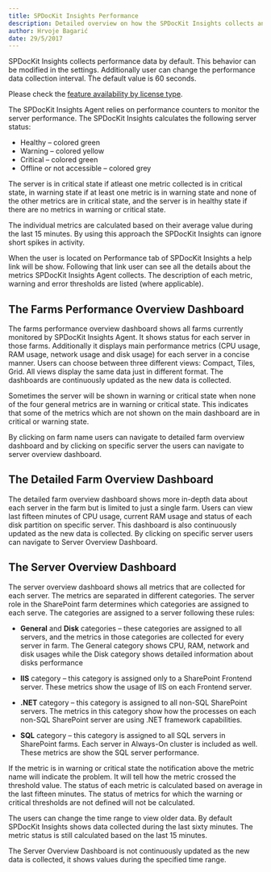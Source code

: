 ```yaml
---
title: SPDocKit Insights Performance 
description: Detailed overview on how the SPDocKit Insights collects and presents farm performance data.
author: Hrvoje Bagarić
date: 29/5/2017
---
```


SPDocKit Insights collects performance data by default. This behavior can be modified in the settings. Additionally user can change the performance data collection interval. The default value is 60 seconds.

Please check the [feature availability by license type](https://www.spdockit.com/orders/features-by-licenses/).

The SPDocKit Insights Agent relies on performance counters to monitor the server performance. The SPDocKit Insights calculates the following server status:

- Healthy – colored green
- Warning – colored yellow
- Critical – colored green
- Offline or not accessible – colored grey

The server is in critical state if atleast one metric collected is in critical state, in warning state if at least one metric is in warning state and none of the other metrics are in critical state, and the server is in healthy state if there are no metrics in warning or critical state.

The individual metrics are calculated based on their average value during the last 15 minutes. By using this approach the SPDocKit Insights can ignore short spikes in activity.

When the user is located on Performance tab of SPDocKit Insights a help link will be show. Following that link user can see all the details about the metrics SPDocKit Insights Agent collects. The description of each metric, warning and error thresholds are listed (where applicable).


## The Farms Performance Overview Dashboard

The farms performance overview dashboard shows all farms currently monitored by SPDocKit Insights Agent. It shows status for each server in those farms. Additionally it displays main performance metrics (CPU usage, RAM usage, network usage and disk usage) for each server in a concise manner. Users can choose between three different views: Compact, Tiles, Grid. All views display the same data just in different format. The dashboards are continuously updated as the new data is collected.

Sometimes the server will be shown in warning or critical state when none of the four general metrics are in warning or critical state. This indicates that some of the metrics which are not shown on the main dashboard are in critical or warning state.

By clicking on farm name users can navigate to detailed farm overview dashboard and by clicking on specific server the users can navigate to server overview dashboard.

## The Detailed Farm Overview Dashboard

The detailed farm overview dashboard shows more in-depth data about each server in the farm but is limited to just a single farm. Users can view last fifteen minutes of CPU usage, current RAM usage and status of each disk partition on specific server. This dashboard is also continuously updated as the new data is collected. By clicking on specific server users can navigate to Server Overview Dashboard.

## The Server Overview Dashboard

The server overview dashboard shows all metrics that are collected for each server. The metrics are separated in different categories. The server role in the SharePoint farm determines which categories are assigned to each serve. The categories are assigned to a server following these rules:

- __General__ and __Disk__ categories – these categories are assigned to all servers, and the metrics in those categories are collected for every server in farm. The General category shows CPU, RAM, network and disk usages while the Disk category shows detailed information about disks performance

- __IIS__ category – this category is assigned only to a SharePoint Frontend server. These metrics show the usage of IIS on each Frontend server.

- __.NET__ category – this category is assigned to all non-SQL SharePoint servers. The metrics in this category show how the processes on each non-SQL SharePoint server are using .NET framework capabilities.

- __SQL__ category – this category is assigned to all SQL servers in SharePoint farms. Each server in Always-On cluster is included as well. These metrics are show the SQL server performance.

If the metric is in warning or critical state the notification above the metric name will indicate the problem. It will tell how the metric crossed the threshold value. The status of each metric is calculated based on average in the last fifteen minutes. The status of metrics for which the warning or critical thresholds are not defined will not be calculated.

The users can change the time range to view older data. By default SPDocKit Insights shows data collected during the last sixty minutes. The metric status is still calculated based on the last 15 minutes.

The Server Overview Dashboard is not continuously updated as the new data is collected, it shows values during the specified time range.